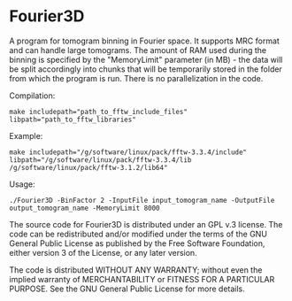 # Fourier3D

A program for tomogram binning in Fourier space. It supports MRC format and can handle large tomograms. The amount of RAM used during the binning is specified by the "MemoryLimit" parameter (in MB) - the data will be split accordingly into chunks that will be temporarily stored in the folder from which the program is run. There is no parallelization in the code. 

Compilation:

`make includepath="path_to_fftw_include_files" libpath="path_to_fftw_libraries"`

Example:

`make includepath="/g/software/linux/pack/fftw-3.3.4/include" libpath="/g/software/linux/pack/fftw-3.3.4/lib /g/software/linux/pack/fftw-3.1.2/lib64"`


Usage:

`./Fourier3D -BinFactor 2 -InputFile input_tomogram_name -OutputFile output_tomogram_name -MemoryLimit 8000`


The source code for Fourier3D is distributed under an GPL v.3 license. The code can be redistributed and/or modified under the terms of the GNU General Public License as published by the Free Software Foundation, either version 3 of the License, or any later version.

The code is distributed WITHOUT ANY WARRANTY; without even the implied warranty of MERCHANTABILITY or FITNESS FOR A PARTICULAR PURPOSE. See the GNU General Public License for more details.
